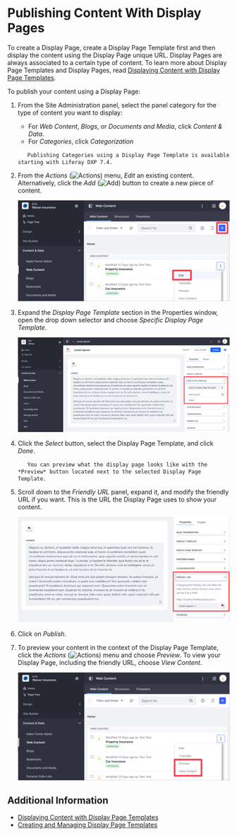# Publishing Content With Display Pages

To create a Display Page, create a Display Page Template first and then display the content using the Display Page unique URL. Display Pages are always associated to a certain type of content. To learn more about Display Page Templates and Display Pages, read [Displaying Content with Display Page Templates](./displaying-content-with-display-page-templates.md).

To publish your content using a Display Page:

1. From the Site Administration panel, select the panel category for the type of content you want to display:

    - For *Web Content*, *Blogs*, or *Documents and Media*, click *Content & Data*.
    - For *Categories*, click *Categorization*

    ```note::
       Publishing Categories using a Display Page Template is available starting with Liferay DXP 7.4.
    ```

1. From the *Actions* (![Actions](../../../images/icon-actions.png)) menu, *Edit* an existing content. Alternatively, click the *Add* (![Add](../../../images/icon-add.png)) button to create a new piece of content.

    ![Edit or create the content you want to display using a Display Page.](./publishing-content-with-display-pages/images/03.png)

1. Expand the *Display Page Template* section in the Properties window, open the drop down selector and choose *Specific Display Page Template*.

    ![Select a specific display page template to configure it.](./publishing-content-with-display-pages/images/01.png)

1. Click the *Select* button, select the Display Page Template, and click *Done*.

    ```note::
       You can preview what the display page looks like with the *Preview* button located next to the selected Display Page Template.
    ```

1. Scroll down to the *Friendly URL* panel, expand it, and modify the friendly URL if you want. This is the URL the Display Page uses to show your content.

    ![You can configure the friendly URL used for your displayed content.](./publishing-content-with-display-pages/images/02.png)

1. Click on *Publish*.
1. To preview your content in the context of the Display Page Template, click the *Actions* (![Actions](../../../images/icon-actions.png)) menu and choose *Preview*. To view your Display Page, including the friendly URL, choose *View Content*.

    ![Preview your content in the context of the Display Page Template or view the Display Page using the content's Action menu.](./publishing-content-with-display-pages/images/04.png)

## Additional Information

- [Displaying Content with Display Page Templates](./displaying-content-with-display-page-templates.md)
- [Creating and Managing Display Page Templates](./creating-and-managing-display-page-templates.md)
